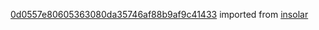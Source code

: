 [0d0557e80605363080da35746af88b9af9c41433](https://github.com/insolar/insolar/commit/0d0557e80605363080da35746af88b9af9c41433) imported from [insolar](https://github.com/insolar/insolar)
